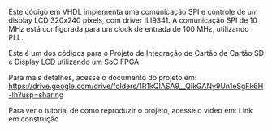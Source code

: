 Este código em VHDL implementa uma comunicação SPI e controle de um display LCD 320x240 pixels, com driver ILI9341. A comunicação SPI de 10 MHz está configurada para um clock de entrada de 100 MHz, utilizando PLL.

Este é um dos códigos para o Projeto de Integração de Cartão de Cartão SD e Display LCD utilizando um SoC FPGA. 

Para mais detalhes, acesse o documento do projeto em: https://drive.google.com/drive/folders/1R1kQIASA9__QIkGANy9Un1eSgFk6H-Ih?usp=sharing

Para ver o tutorial de como reproduzir o projeto, acesse o vídeo em: Link em construção
